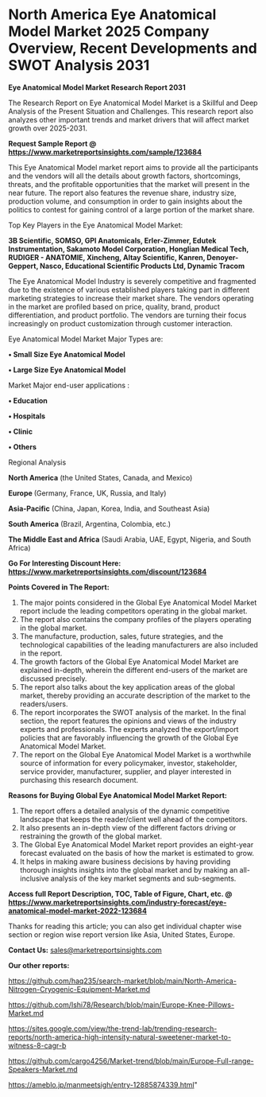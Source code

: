 # North America Eye Anatomical Model Market 2025 Company Overview, Recent Developments and SWOT Analysis 2031

<strong>Eye Anatomical Model Market Research Report 2031</strong>

The Research Report on Eye Anatomical Model Market is a Skillful and Deep Analysis of the Present Situation and Challenges. This research report also analyzes other important trends and market drivers that will affect market growth over 2025-2031.

<strong>Request Sample Report @ <a href=https://www.marketreportsinsights.com/sample/123684>https://www.marketreportsinsights.com/sample/123684</a></strong>

This Eye Anatomical Model market report aims to provide all the participants and the vendors will all the details about growth factors, shortcomings, threats, and the profitable opportunities that the market will present in the near future. The report also features the revenue share, industry size, production volume, and consumption in order to gain insights about the politics to contest for gaining control of a large portion of the market share.

Top Key Players in the Eye Anatomical Model Market:

<strong>3B Scientific, SOMSO, GPI Anatomicals, Erler-Zimmer, Edutek Instrumentation, Sakamoto Model Corporation, Honglian Medical Tech, RUDIGER - ANATOMIE, Xincheng, Altay Scientific, Kanren, Denoyer-Geppert, Nasco, Educational  Scientific Products Ltd, Dynamic Tracom</strong>

The Eye Anatomical Model Industry is severely competitive and fragmented due to the existence of various established players taking part in different marketing strategies to increase their market share. The vendors operating in the market are profiled based on price, quality, brand, product differentiation, and product portfolio. The vendors are turning their focus increasingly on product customization through customer interaction.

Eye Anatomical Model Market Major Types are:

<strong>• Small Size Eye Anatomical Model

• Large Size Eye Anatomical Model</strong>

Market Major end-user applications :

<strong>• Education

• Hospitals

• Clinic

• Others</strong>

Regional Analysis

</u><strong><b>North America</b></strong> (the United States, Canada, and Mexico)

<strong><b>Europe </b></strong>(Germany, France, UK, Russia, and Italy)

<strong><b>Asia-Pacific</b></strong> (China, Japan, Korea, India, and Southeast Asia)

<strong><b>South America</b></strong> (Brazil, Argentina, Colombia, etc.)

<strong><b>The Middle East and Africa</b></strong> (Saudi Arabia, UAE, Egypt, Nigeria, and South Africa)

<strong>Go For Interesting Discount Here: <a href=https://www.marketreportsinsights.com/discount/123684>https://www.marketreportsinsights.com/discount/123684</a></strong>

<strong>Points Covered in The Report:</strong>
<ol>
  <li>The major points considered in the Global Eye Anatomical Model Market report include the leading competitors operating in the global market.</li>
  <li>The report also contains the company profiles of the players operating in the global market.</li>
  <li>The manufacture, production, sales, future strategies, and the technological capabilities of the leading manufacturers are also included in the report.</li>
  <li>The growth factors of the Global Eye Anatomical Model Market are explained in-depth, wherein the different end-users of the market are discussed precisely.</li>
  <li>The report also talks about the key application areas of the global market, thereby providing an accurate description of the market to the readers/users.</li>
  <li>The report incorporates the SWOT analysis of the market. In the final section, the report features the opinions and views of the industry experts and professionals. The experts analyzed the export/import policies that are favorably influencing the growth of the Global Eye Anatomical Model Market.</li>
  <li>The report on the Global Eye Anatomical Model Market is a worthwhile source of information for every policymaker, investor, stakeholder, service provider, manufacturer, supplier, and player interested in purchasing this research document.</li>
</ol>
<strong>Reasons for Buying Global Eye Anatomical Model Market Report:</strong>

<ol>
  <li>The report offers a detailed analysis of the dynamic competitive landscape that keeps the reader/client well ahead of the competitors.</li>
  <li>It also presents an in-depth view of the different factors driving or restraining the growth of the global market.</li>
  <li>The Global Eye Anatomical Model Market report provides an eight-year forecast evaluated on the basis of how the market is estimated to grow.</li>
  <li>It helps in making aware business decisions by having providing thorough insights insights into the global market and by making an all-inclusive analysis of the key market segments and sub-segments.</li>
</ol>
<strong>Access full Report Description, TOC, Table of Figure, Chart, etc. @ <a href=https://www.marketreportsinsights.com/industry-forecast/eye-anatomical-model-market-2022-123684>https://www.marketreportsinsights.com/industry-forecast/eye-anatomical-model-market-2022-123684</a></strong>


Thanks for reading this article; you can also get individual chapter wise section or region wise report version like Asia, United States, Europe.

<strong>Contact Us:</strong>
sales@marketreportsinsights.com

<strong>Our other reports:</strong>

<a href=https://github.com/haq235/search-market/blob/main/North-America-Nitrogen-Cryogenic-Equipment-Market.md>https://github.com/haq235/search-market/blob/main/North-America-Nitrogen-Cryogenic-Equipment-Market.md</a>

<a href=https://github.com/Ishi78/Research/blob/main/Europe-Knee-Pillows-Market.md>https://github.com/Ishi78/Research/blob/main/Europe-Knee-Pillows-Market.md</a>

<a href=https://sites.google.com/view/the-trend-lab/trending-research-reports/north-america-high-intensity-natural-sweetener-market-to-witness-8-cagr-b>https://sites.google.com/view/the-trend-lab/trending-research-reports/north-america-high-intensity-natural-sweetener-market-to-witness-8-cagr-b</a>

<a href=https://github.com/cargo4256/Market-trend/blob/main/Europe-Full-range-Speakers-Market.md>https://github.com/cargo4256/Market-trend/blob/main/Europe-Full-range-Speakers-Market.md</a>

<a href=https://ameblo.jp/manmeetsigh/entry-12885874339.html>https://ameblo.jp/manmeetsigh/entry-12885874339.html</a>"

